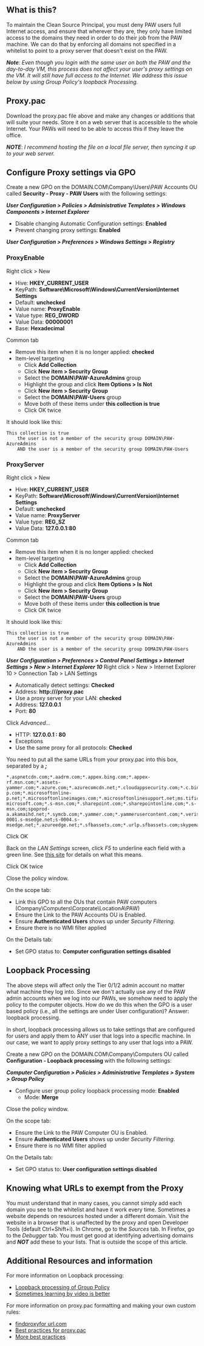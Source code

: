 ## What is this?
To maintain the Clean Source Principal, you must deny PAW users full Internet access, and ensure that wherever they are, they only have limited access to the domains they need in order to do their job from the PAW machine.  We can do that by enforcing all domains not specified in a whitelist to point to a proxy server that doesn't exist on the PAW.

***Note***: *Even though you login with the same user on both the PAW and the day-to-day VM, this process does not affect your user's proxy settings on the VM.  It will still have full access to the Internet.  We address this issue below by using Group Policy's loopback Processing.*

## Proxy.pac
Download the proxy.pac file above and make any changes or additions that will suite your needs.  Store it on a web server that is accessible to the whole Internet.  Your PAWs will need to be able to access this if they leave the office.

***NOTE***: *I recommend hosting the file on a local file server, then syncing it up to your web server.*

## Configure Proxy settings via GPO

Create a new GPO on the DOMAIN.COM\Company\Users\PAW Accounts OU called **Security - Proxy - PAW Users** with the following settings:

***User Configuration > Policies > Administrative Templates > Windows Components > Internet Explorer***
* Disable changing Automatic Configuration settings: **Enabled**
* Prevent changing proxy settings: **Enabled**

***User Configuration > Preferences > Windows Settings > Registry***

### ProxyEnable
Right click > New
* Hive: **HKEY_CURRENT_USER**
* KeyPath: **Software\Microsoft\Windows\CurrentVersion\Internet Settings**
* Default: **unchecked**
* Value name: **ProxyEnable**
* Value type: **REG_DWORD**
* Value Data: **00000001**
* Base: **Hexadecimal**

Common tab
* Remove this item when it is no longer applied: **checked**
* Item-level targeting
	* Click **Add Collection**
	* Click **New item > Security Group**
	* Select the **DOMAIN\PAW-AzureAdmins** group
	* Highlight the group and click **Item Options > Is Not**
	* Click **New item > Security Group**
	* Select the **DOMAIN\PAW-Users** group
	* Move both of these items under **this collection is true**
	* Click OK twice

It should look like this:
```
This collection is true
	the user is not a member of the security group DOMAIN\PAW-AzureAdmins
	AND the user is a member of the security group DOMAIN\PAW-Users
```

### ProxyServer
Right click > New
* Hive: **HKEY_CURRENT_USER**
* KeyPath: **Software\Microsoft\Windows\CurrentVersion\Internet Settings**
* Default: **unchecked**
* Value name: **ProxyServer**
* Value type: **REG_SZ**
* Value Data: **127.0.0.1:80**

Common tab
* Remove this item when it is no longer applied: checked
* Item-level targeting
	* Click **Add Collection**
	* Click **New item > Security Group**
	* Select the **DOMAIN\PAW-AzureAdmins** group
	* Highlight the group and click **Item Options > Is Not**
	* Click **New item > Security Group**
	* Select the **DOMAIN\PAW-Users** group
	* Move both of these items under **this collection is true**
	* Click OK twice

It should look like this:
```
This collection is true
	the user is not a member of the security group DOMAIN\PAW-AzureAdmins
	AND the user is a member of the security group DOMAIN\PAW-Users
```

***User Configuration > Preferences > Control Panel Settings > Internet Settings > New > Internet Explorer 10***
Right click > New > Internet Explorer 10 > Connection Tab > LAN Settings
* Automatically detect settings: **Checked**
* Address: **http://<your url>/proxy.pac**
* Use a proxy server for your LAN: **checked**
* Address: **127.0.0.1**
* Port: **80**

Click *Advanced...*
* HTTP: **127.0.0.1 : 80**
* Exceptions
* Use the same proxy for all protocols: **Checked**

You need to put all the same URLs from your proxy.pac into this box, separated by a ***;***

```
*.aspnetcdn.com;*.aadrm.com;*.appex.bing.com;*.appex-rf.msn.com;*.assets-yammer.com;*.azure.com;*.azurecomcdn.net;*.cloudappsecurity.com;*.c.bing.com;*.gfx.ms;*.live.com;*.live.net;*.lync.com;maodatafeedsservice.cloudapp.net;*.microsoft.com;*.microsoftonline.com;*.microsoftonline-p.com;*.microsoftonline-p.net;*.microsoftonlineimages.com;*.microsoftonlinesupport.net;ms.tific.com;*.msecnd.net;*.msedge.net;*.msft.net;*.msocdn.com;*.onenote.com;*.outlook.com;*.office365.com;*.office.com;*.office.net;*.onmicrosoft.com;partnerservices.getmicrosoftkey.com;*.passport.net;*.phonefactor.net;*.s-microsoft.com;*.s-msn.com;*.sharepoint.com;*.sharepointonline.com;*.s-msn.com;spoprod-a.akamaihd.net;*.symcb.com;*.yammer.com;*.yammerusercontent.com;*.verisign.com;*.windows.com;*.windows.net;*.windowsazure.com;*.windowsupdate.com;*.upwell.com;*.alliancehealth.com;*.ingrammed.com;ingrammedical.com;*.lync.com;*.cqd.lync.com;*.infra.lync.com;*.online.lync.com;*.resources.lync.com;*.config.skype.com;*.skypeforbusiness.com;*.pipe.aria.microsoft.com;config.edge.skype.com;pipe.skype.com;s-0001.s-msedge.net;s-0004.s-msedge.net;*.azureedge.net;*.sfbassets.com;*.urlp.sfbassets.com;skypemaprdsitus.trafficmanager.net;quicktips.skypeforbusiness.com;swx.cdn.skype.com;*.api.skype.com;*.users.storage.live.com;skypegraph.skype.com;*.broadcast.skype.com;broadcast.skype.com;browser.pipe.aria.microsoft.com;aka.ms;amp.azure.net;*.keydelivery.mediaservices.windows.net;*.msecnd.net;*.streaming.mediaservices.windows.net;ajax.aspnetcdn.com;mlccdn.blob.core.windows.net;crl.godaddy.com
```

Click OK

Back on the *LAN Settings* screen, click *F5* to underline each field with a green line.  See [this site](https://blogs.technet.microsoft.com/grouppolicy/2008/10/13/red-green-gp-preferences-doesnt-work-even-though-the-policy-applied-and-after-gpupdate-force/) for details on what this means.

Click OK twice

Close the policy window.

On the scope tab:
* Link this GPO to all the OUs that contain PAW computers (Company\Computers\Corporate\LocationA\PAW)
* Ensure the Link to the PAW Accounts OU is Enabled.
* Ensure **Authenticated Users** shows up under *Security Filtering*.
* Ensure there is no WMI filter applied

On the Details tab:
* Set GPO status to: **Computer configuration settings disabled**

## Loopback Processing

The above steps will affect only the Tier 0/1/2 admin account no matter what machine they log into.  Since we don't actually use any of the PAW admin accounts when we log into our PAWs, we somehow need to apply the policy to the computer objects.  How do we do this when the GPO is a user based policy (i.e., all the settings are under User configuration)?  Answer: loopback processing.

In short, loopback processing allows us to take settings that are configured for users and apply them to ANY user that logs into a specific machine.  In our case, we want to apply proxy settings to any user that logs into a PAW.

Create a new GPO on the DOMAIN.COM\Company\Computers OU called **Configuration - Loopback processing** with the following settings:

***Computer Configuration > Policies > Administrative Templates > System > Group Policy***
* Configure user group policy loopback processing mode: **Enabled**
	* Mode: **Merge**

Close the policy window.

On the scope tab:
* Ensure the Link to the PAW Computer OU is Enabled.
* Ensure **Authenticated Users** shows up under *Security Filtering*.
* Ensure there is no WMI filter applied

On the Details tab:
* Set GPO status to: **User configuration settings disabled**

## Knowing what URLs to exempt from the Proxy
You must understand that in many cases, you cannot simply add each domain you see to the whitelist and have it work every time.  Sometimes a website depends on resources hosted under a different domain.  Visit the website in a browser that is unaffected by the proxy and open Developer Tools (default Ctrl+Shift+i).  In Chrome, go to the *Sources* tab.  In Firefox, go to the *Debugger* tab.   You must get good at identifying advertising domains and ***NOT*** add these to your lists.  That is outside the scope of this article.  

## Additional Resources and information
For more information on Loopback processing:
* [Loopback processing of Group Policy](https://support.microsoft.com/en-us/help/231287/loopback-processing-of-group-policy)
* [Sometimes learning by video is better](https://www.youtube.com/watch?v=2bZGMtOCXN0)

For more information on proxy.pac formatting and making your own custom rules:
* [findproxyfor url.com](http://findproxyforurl.com/example-pac-file/)
* [Best practices for proxy.pac](https://www.websense.com/content/support/library/web/v76/pac_file_best_practices/PAC_best_pract.aspx)
* [More best practices](https://www.websense.com/content/support/library/web/v76/pac_file_best_practices/pac_file_best_practices.pdf)
